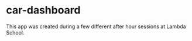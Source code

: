 # car-dashboard

This app was created during a few different after hour sessions at Lambda School. 
